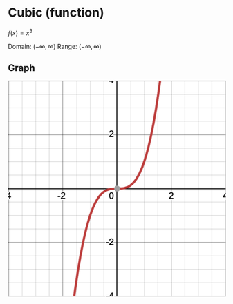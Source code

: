 # Cubic (function)

$f(x)=x^3$

Domain: $(-\infty,\infty)$
Range: $(-\infty,\infty)$

## Graph

![](../img/2023-04-13-11-16-20.png)
